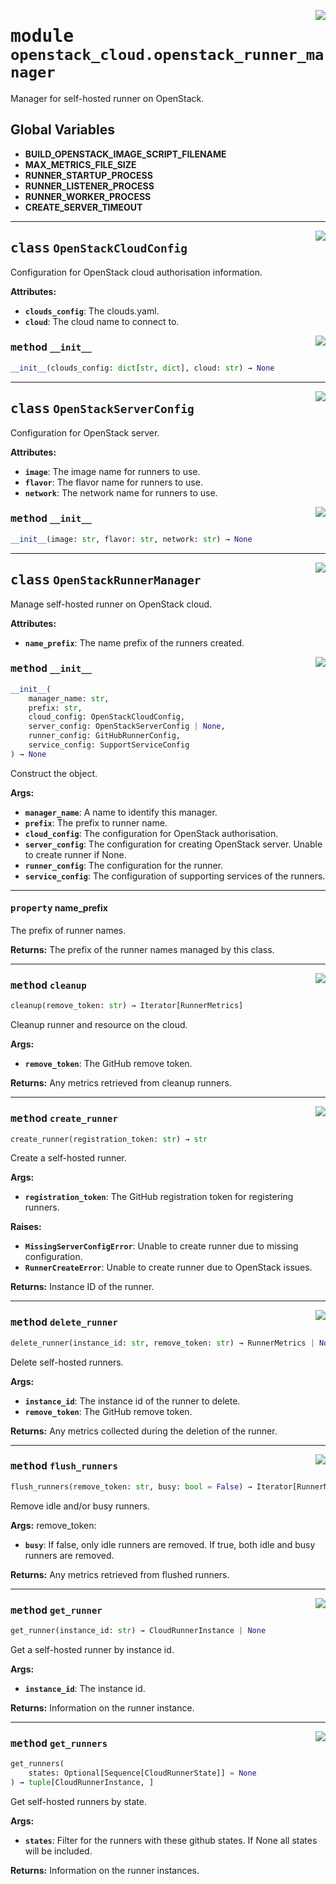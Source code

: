 <!-- markdownlint-disable -->

<a href="../src/github_runner_manager/openstack_cloud/openstack_runner_manager.py#L0"><img align="right" style="float:right;" src="https://img.shields.io/badge/-source-cccccc?style=flat-square"></a>

# <kbd>module</kbd> `openstack_cloud.openstack_runner_manager`
Manager for self-hosted runner on OpenStack. 

**Global Variables**
---------------
- **BUILD_OPENSTACK_IMAGE_SCRIPT_FILENAME**
- **MAX_METRICS_FILE_SIZE**
- **RUNNER_STARTUP_PROCESS**
- **RUNNER_LISTENER_PROCESS**
- **RUNNER_WORKER_PROCESS**
- **CREATE_SERVER_TIMEOUT**


---

<a href="../src/github_runner_manager/openstack_cloud/openstack_runner_manager.py#L71"><img align="right" style="float:right;" src="https://img.shields.io/badge/-source-cccccc?style=flat-square"></a>

## <kbd>class</kbd> `OpenStackCloudConfig`
Configuration for OpenStack cloud authorisation information. 



**Attributes:**
 
 - <b>`clouds_config`</b>:  The clouds.yaml. 
 - <b>`cloud`</b>:  The cloud name to connect to. 

<a href="../<string>"><img align="right" style="float:right;" src="https://img.shields.io/badge/-source-cccccc?style=flat-square"></a>

### <kbd>method</kbd> `__init__`

```python
__init__(clouds_config: dict[str, dict], cloud: str) → None
```









---

<a href="../src/github_runner_manager/openstack_cloud/openstack_runner_manager.py#L84"><img align="right" style="float:right;" src="https://img.shields.io/badge/-source-cccccc?style=flat-square"></a>

## <kbd>class</kbd> `OpenStackServerConfig`
Configuration for OpenStack server. 



**Attributes:**
 
 - <b>`image`</b>:  The image name for runners to use. 
 - <b>`flavor`</b>:  The flavor name for runners to use. 
 - <b>`network`</b>:  The network name for runners to use. 

<a href="../<string>"><img align="right" style="float:right;" src="https://img.shields.io/badge/-source-cccccc?style=flat-square"></a>

### <kbd>method</kbd> `__init__`

```python
__init__(image: str, flavor: str, network: str) → None
```









---

<a href="../src/github_runner_manager/openstack_cloud/openstack_runner_manager.py#L112"><img align="right" style="float:right;" src="https://img.shields.io/badge/-source-cccccc?style=flat-square"></a>

## <kbd>class</kbd> `OpenStackRunnerManager`
Manage self-hosted runner on OpenStack cloud. 



**Attributes:**
 
 - <b>`name_prefix`</b>:  The name prefix of the runners created. 

<a href="../src/github_runner_manager/openstack_cloud/openstack_runner_manager.py#L120"><img align="right" style="float:right;" src="https://img.shields.io/badge/-source-cccccc?style=flat-square"></a>

### <kbd>method</kbd> `__init__`

```python
__init__(
    manager_name: str,
    prefix: str,
    cloud_config: OpenStackCloudConfig,
    server_config: OpenStackServerConfig | None,
    runner_config: GitHubRunnerConfig,
    service_config: SupportServiceConfig
) → None
```

Construct the object. 



**Args:**
 
 - <b>`manager_name`</b>:  A name to identify this manager. 
 - <b>`prefix`</b>:  The prefix to runner name. 
 - <b>`cloud_config`</b>:  The configuration for OpenStack authorisation. 
 - <b>`server_config`</b>:  The configuration for creating OpenStack server. Unable to create  runner if None. 
 - <b>`runner_config`</b>:  The configuration for the runner. 
 - <b>`service_config`</b>:  The configuration of supporting services of the runners. 


---

#### <kbd>property</kbd> name_prefix

The prefix of runner names. 



**Returns:**
  The prefix of the runner names managed by this class. 



---

<a href="../src/github_runner_manager/openstack_cloud/openstack_runner_manager.py#L320"><img align="right" style="float:right;" src="https://img.shields.io/badge/-source-cccccc?style=flat-square"></a>

### <kbd>method</kbd> `cleanup`

```python
cleanup(remove_token: str) → Iterator[RunnerMetrics]
```

Cleanup runner and resource on the cloud. 



**Args:**
 
 - <b>`remove_token`</b>:  The GitHub remove token. 



**Returns:**
 Any metrics retrieved from cleanup runners. 

---

<a href="../src/github_runner_manager/openstack_cloud/openstack_runner_manager.py#L170"><img align="right" style="float:right;" src="https://img.shields.io/badge/-source-cccccc?style=flat-square"></a>

### <kbd>method</kbd> `create_runner`

```python
create_runner(registration_token: str) → str
```

Create a self-hosted runner. 



**Args:**
 
 - <b>`registration_token`</b>:  The GitHub registration token for registering runners. 



**Raises:**
 
 - <b>`MissingServerConfigError`</b>:  Unable to create runner due to missing configuration. 
 - <b>`RunnerCreateError`</b>:  Unable to create runner due to OpenStack issues. 



**Returns:**
 Instance ID of the runner. 

---

<a href="../src/github_runner_manager/openstack_cloud/openstack_runner_manager.py#L269"><img align="right" style="float:right;" src="https://img.shields.io/badge/-source-cccccc?style=flat-square"></a>

### <kbd>method</kbd> `delete_runner`

```python
delete_runner(instance_id: str, remove_token: str) → RunnerMetrics | None
```

Delete self-hosted runners. 



**Args:**
 
 - <b>`instance_id`</b>:  The instance id of the runner to delete. 
 - <b>`remove_token`</b>:  The GitHub remove token. 



**Returns:**
 Any metrics collected during the deletion of the runner. 

---

<a href="../src/github_runner_manager/openstack_cloud/openstack_runner_manager.py#L295"><img align="right" style="float:right;" src="https://img.shields.io/badge/-source-cccccc?style=flat-square"></a>

### <kbd>method</kbd> `flush_runners`

```python
flush_runners(remove_token: str, busy: bool = False) → Iterator[RunnerMetrics]
```

Remove idle and/or busy runners. 



**Args:**
  remove_token: 
 - <b>`busy`</b>:  If false, only idle runners are removed. If true, both idle and busy runners are  removed. 



**Returns:**
 Any metrics retrieved from flushed runners. 

---

<a href="../src/github_runner_manager/openstack_cloud/openstack_runner_manager.py#L215"><img align="right" style="float:right;" src="https://img.shields.io/badge/-source-cccccc?style=flat-square"></a>

### <kbd>method</kbd> `get_runner`

```python
get_runner(instance_id: str) → CloudRunnerInstance | None
```

Get a self-hosted runner by instance id. 



**Args:**
 
 - <b>`instance_id`</b>:  The instance id. 



**Returns:**
 Information on the runner instance. 

---

<a href="../src/github_runner_manager/openstack_cloud/openstack_runner_manager.py#L237"><img align="right" style="float:right;" src="https://img.shields.io/badge/-source-cccccc?style=flat-square"></a>

### <kbd>method</kbd> `get_runners`

```python
get_runners(
    states: Optional[Sequence[CloudRunnerState]] = None
) → tuple[CloudRunnerInstance, ]
```

Get self-hosted runners by state. 



**Args:**
 
 - <b>`states`</b>:  Filter for the runners with these github states. If None all states will be  included. 



**Returns:**
 Information on the runner instances. 


